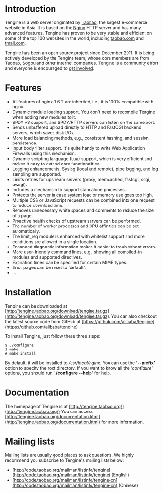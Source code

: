 
Introduction
============

Tengine is a web server originated by [Taobao](http://en.wikipedia.org/wiki/Taobao), the largest e-commerce website in Asia. It is based on the [Nginx](http://nginx.org) HTTP server and has many advanced features. Tengine has proven to be very stable and efficient on some of the top 100 websites in the world, including [taobao.com](http://www.taobao.com) and [tmall.com](http://www.tmall.com).

Tengine has been an open source project since December 2011. It is being actively developed by the Tengine team, whose core members are from Taobao, Sogou and other Internet companies. Tengine is a community effort and everyone is encouraged to [get involved](https://github.com/alibaba/tengine).

Features
========

* All features of nginx-1.6.2 are inherited, i.e., it is 100% compatible with nginx.
* Dynamic module loading support. You don't need to recompile Tengine when adding new modules to it.
* SPDY v3 support, and SPDY/HTTP servers can listen on the same port.
* Sends unbuffered upload directly to HTTP and FastCGI backend servers, which saves disk I/Os.
* More load balancing methods, e.g., consistent hashing, and session persistence.
* Input body filter support. It's quite handy to write Web Application Firewalls using this mechanism.
* Dynamic scripting language (Lua) support, which is very efficient and makes it easy to extend core functionalities.
* Logging enhancements. Syslog (local and remote), pipe logging, and log sampling are supported.
* Limits retries for upstream servers (proxy, memcached, fastcgi, scgi, uwsgi).
* Includes a mechanism to support standalone processes.
* Protects the server in case system load or memory use goes too high.
* Multiple CSS or JavaScript requests can be combined into one request to reduce download time.
* Removes unnecessary white spaces and comments to reduce the size of a page.
* Proactive health checks of upstream servers can be performed.
* The number of worker processes and CPU affinities can be set automatically.
* The limit_req module is enhanced with whitelist support and more conditions are allowed in a single location.
* Enhanced diagnostic information makes it easier to troubleshoot errors.
* More user-friendly command lines, e.g., showing all compiled-in modules and supported directives.
* Expiration times can be specified for certain MIME types.
* Error pages can be reset to 'default'.
* ...

Installation
============

Tengine can be downloaded at [http://tengine.taobao.org/download/tengine.tar.gz](http://tengine.taobao.org/download/tengine.tar.gz). You can also checkout the latest source code from GitHub at [https://github.com/alibaba/tengine](https://github.com/alibaba/tengine)

To install Tengine, just follow these three steps:

    $ ./configure
    $ make
    # make install

By default, it will be installed to _/usr/local/nginx_. You can use the __'--prefix'__ option to specify the root directory.
If you want to know all the _'configure'_ options, you should run __'./configure --help'__ for help.

Documentation
=============

The homepage of Tengine is at [http://tengine.taobao.org/](http://tengine.taobao.org/)
You can access [http://tengine.taobao.org/documentation.html](http://tengine.taobao.org/documentation.html) for more information.

Mailing lists
=============

Mailing lists are usually good places to ask questions. We highly recommend you subscribe to Tengine's mailing lists below:
* [http://code.taobao.org/mailman/listinfo/tengine](http://code.taobao.org/mailman/listinfo/tengine) (English)
* [http://code.taobao.org/mailman/listinfo/tengine-cn](http://code.taobao.org/mailman/listinfo/tengine-cn) (Chinese)

